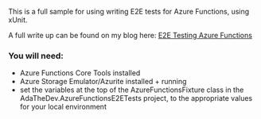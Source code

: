 This is a full sample for using writing E2E tests for Azure Functions, using xUnit.

A full write up can be found on my blog here: [E2E Testing Azure Functions](https://www.adathedev.co.uk/2022/01/e2e-testing-azure-functions.html)

### You will need:
* Azure Functions Core Tools installed
* Azure Storage Emulator/Azurite installed + running
* set the variables at the top of the AzureFunctionsFixture class in the AdaTheDev.AzureFunctionsE2ETests project, to the appropriate values for your local environment
